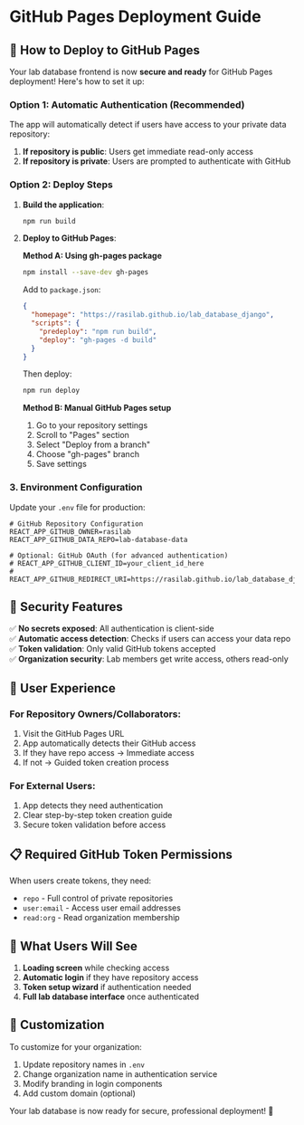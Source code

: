 # GitHub Pages Deployment Guide

## 🚀 How to Deploy to GitHub Pages

Your lab database frontend is now **secure and ready** for GitHub Pages deployment! Here's how to set it up:

### Option 1: Automatic Authentication (Recommended)

The app will automatically detect if users have access to your private data repository:

1. **If repository is public**: Users get immediate read-only access
2. **If repository is private**: Users are prompted to authenticate with GitHub

### Option 2: Deploy Steps

1. **Build the application**:
   ```bash
   npm run build
   ```

2. **Deploy to GitHub Pages**:
   
   **Method A: Using gh-pages package**
   ```bash
   npm install --save-dev gh-pages
   ```
   
   Add to `package.json`:
   ```json
   {
     "homepage": "https://rasilab.github.io/lab_database_django",
     "scripts": {
       "predeploy": "npm run build",
       "deploy": "gh-pages -d build"
     }
   }
   ```
   
   Then deploy:
   ```bash
   npm run deploy
   ```

   **Method B: Manual GitHub Pages setup**
   1. Go to your repository settings
   2. Scroll to "Pages" section
   3. Select "Deploy from a branch"
   4. Choose "gh-pages" branch
   5. Save settings

### 3. Environment Configuration

Update your `.env` file for production:

```env
# GitHub Repository Configuration  
REACT_APP_GITHUB_OWNER=rasilab
REACT_APP_GITHUB_DATA_REPO=lab-database-data

# Optional: GitHub OAuth (for advanced authentication)
# REACT_APP_GITHUB_CLIENT_ID=your_client_id_here
# REACT_APP_GITHUB_REDIRECT_URI=https://rasilab.github.io/lab_database_django
```

## 🔐 Security Features

✅ **No secrets exposed**: All authentication is client-side  
✅ **Automatic access detection**: Checks if users can access your data repo  
✅ **Token validation**: Only valid GitHub tokens accepted  
✅ **Organization security**: Lab members get write access, others read-only  

## 🎯 User Experience

### For Repository Owners/Collaborators:
1. Visit the GitHub Pages URL
2. App automatically detects their GitHub access
3. If they have repo access → Immediate access
4. If not → Guided token creation process

### For External Users:
1. App detects they need authentication
2. Clear step-by-step token creation guide
3. Secure token validation before access

## 📋 Required GitHub Token Permissions

When users create tokens, they need:
- `repo` - Full control of private repositories  
- `user:email` - Access user email addresses
- `read:org` - Read organization membership

## 🎨 What Users Will See

1. **Loading screen** while checking access
2. **Automatic login** if they have repository access
3. **Token setup wizard** if authentication needed
4. **Full lab database interface** once authenticated

## 🔧 Customization

To customize for your organization:

1. Update repository names in `.env`
2. Change organization name in authentication service
3. Modify branding in login components
4. Add custom domain (optional)

Your lab database is now ready for secure, professional deployment! 🎉